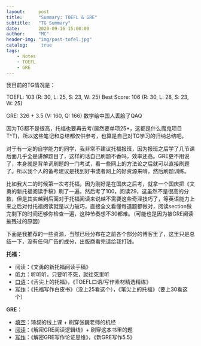 ```yaml
---
layout:     post
title:      "Summary: TOEFL & GRE"
subtitle:   "TG Summary"
date:       2020-09-16 15:00:00
author:     "MC"
header-img: "img/post-tofel.jpg"
catalog:     true
tags:
    - Notes
    - TOEFL
    - GRE
---
```




我目前的TG情况是：

TOEFL: 103 (R: 30, L: 25, S: 23, W: 25)	Best Score: 106 (R: 30, L: 28, S: 23, W: 25)

GRE: 326 + 3.5 (V: 160, Q: 166) 数学给中国人丢脸了QAQ



因为TG都不是很高，托福也要再去考(居然要单项25+，这都是什么魔鬼项目T^T)，所以这些笔记和总结都仅供参考，也算是自己对TG学习的归纳总结吧。



对于有一定的自学能力的同学，我非常不建议托福报班，因为报班之后学了几节课后面几乎全是讲解题目了，这样的话自己刷题不香吗，效率还高。GRE更不用说了，本身就是背单词刷题的一门考试，看一些网上的方法论之后就可以直接刷题了。所以我个人的备考建议是找到好书或者网上的好资源来啃，然后刷题训练。

比如我大二的时候第一次考托福，因为刚好是在国庆之后考，就拿一个国庆把《文勇的新托福阅读手稿》刷了一遍，然后考了100，阅读29，这虽然不是很高的分数，但是其实越到后面对于托福阅读来说越不需要这些奇淫技巧了，等英语能力上来之后对付托福阅读就是以力破巧，直接全文看懂每道题都做对，阅读section做完剩下的时间还够你检查一遍，这种节奏想不30都难。（可能也是因为被GRE阅读摧残过的原因）

下面是我推荐的一些资源，当然已经分布在之前各个部分的博客里了，这里只是总结一下，没有任何广告的成分，出版商看完请给我打钱。



**托福：**

- 阅读：《文勇的新托福阅读手稿》
- [听力](https://michaelchen.xyz/2020/07/24/TOEFL-Listening/)：听听听，只要听不死，就往死里听
- [口语](https://michaelchen.xyz/2020/07/20/TOEFL-Speaking/)：《舌尖上的托福》，《TOEFL口语/写作素材精选精练》
- [写作](https://michaelchen.xyz/2020/07/24/TOEFL-Writing/)：《托福写作白皮书》（没上25看这个），《笔尖上的托福》（要上30看这个）

**GRE：**

- [填空](https://michaelchen.xyz/2020/08/06/GRE-V1/)：琦叔的线上课 + 刷穿张巍老师的机经
- [阅读](https://michaelchen.xyz/2020/08/08/GRE-V2/)：《解密GRE阅读逻辑线》+ 刷穿这本书里的题
- [写作](https://michaelchen.xyz/2020/08/17/GRE-AW/)：《解密GRE写作论证思维》，《新GRE写作5.5》

